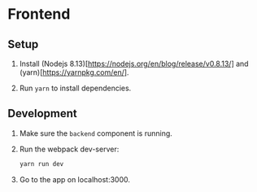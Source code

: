 # Frontend

## Setup

1. Install (Nodejs 8.13)[https://nodejs.org/en/blog/release/v0.8.13/] and (yarn)[https://yarnpkg.com/en/].

1. Run `yarn` to install dependencies.

## Development

1. Make sure the `backend` component is running.

1. Run the webpack dev-server:
    ```bash
    yarn run dev
    ```

1. Go to the app on localhost:3000.




